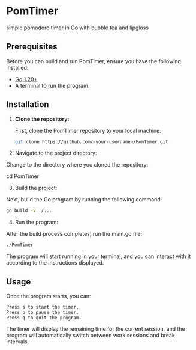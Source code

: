 # PomTimer
simple pomodoro timer in Go with bubble tea and lipgloss

## Prerequisites

Before you can build and run PomTimer, ensure you have the following installed:

- [Go 1.20+](https://golang.org/dl/)
- A terminal to run the program.

## Installation

1. **Clone the repository:**

   First, clone the PomTimer repository to your local machine:

   ```bash
   git clone https://github.com/<your-username>/PomTimer.git
   ```
   
2. Navigate to the project directory:

Change to the directory where you cloned the repository:

cd PomTimer

3. Build the project:

Next, build the Go program by running the following command:

```bash
go build -v ./...
```

4. Run the program:

After the build process completes, run the main.go file:

```bash
./PomTimer
```

The program will start running in your terminal, and you can interact with it according to the instructions displayed.

## Usage

Once the program starts, you can:
```
Press s to start the timer.
Press p to pause the timer.
Press q to quit the program.
```

The timer will display the remaining time for the current session, and the program will automatically switch between work sessions and break intervals.
